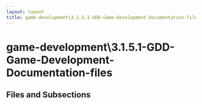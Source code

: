 ```yaml
---
layout: layout
title: game-development\3.1.5.1-GDD-Game-Development-Documentation-files
---
```


# game-development\3.1.5.1-GDD-Game-Development-Documentation-files

## Files and Subsections

